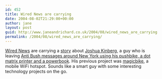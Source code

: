```yaml
---
id: 452
title: Wired News are carrying
date: 2004-08-02T21:29:00+00:00
author: jane
layout: post
guid: http://www.janeandrichard.co.uk/2004/08/wired_news_are_carrying
permalink: /2004/08/wired_news_are_carrying/
---
```

[Wired News]() are carrying a [story](http://www.wired.com/news/culture/0,1284,64419,00.html/wn_ascii) about [Joshua Kinberg](http://a.parsons.edu/~jk/spectropolis/josh.html), a guy who is leaving [Anti Bush messages around New York using his pushbike, a dot matrix printer and a powerbook](http://www.bikesagainstbush.com/). His previous project was [magicbike](http://www.magicbike.net/), a mobile WiFi hotspot. Sounds like a smart guy with some interesting technology projects on the go.